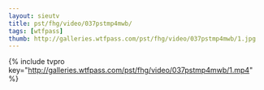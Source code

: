 ```yaml
--- 
layout: sieutv
title: pst/fhg/video/037pstmp4mwb/
tags: [wtfpass]
thumb: http://galleries.wtfpass.com/pst/fhg/video/037pstmp4mwb/1.jpg
---
```

{% include tvpro key="http://galleries.wtfpass.com/pst/fhg/video/037pstmp4mwb/1.mp4" %} 
